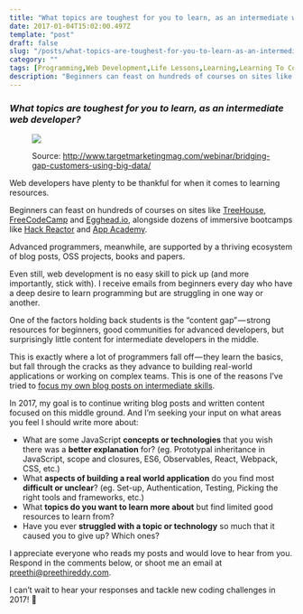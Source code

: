 ```yaml
---
title: "What topics are toughest for you to learn, as an intermediate web developer?"
date: 2017-01-04T15:02:00.497Z
template: "post"
draft: false
slug: "/posts/what-topics-are-toughest-for-you-to-learn-as-an-intermediate-web-developer/"
category: ""
tags: [Programming,Web Development,Life Lessons,Learning,Learning To Code]
description: "Beginners can feast on hundreds of courses on sites like TreeHouse, FreeCodeCamp and Egghead.io, alongside dozens of immersive bootcamps like Hack Reactor and App Academy. Advanced programmers…"
---
```


### _What topics are toughest for you to learn, as an intermediate web developer?_

<figure>

![](/media/what-topics-are-toughest-for-you-to-learn-as-an-intermediate-web-developer-0.jpeg)

<figcaption>Source: <a href="http://www.targetmarketingmag.com/webinar/bridging-gap-customers-using-big-data/" class="figcaption-link">http://www.targetmarketingmag.com/webinar/bridging-gap-customers-using-big-data/</a></figcaption></figure>

Web developers have plenty to be thankful for when it comes to learning resources.

Beginners can feast on hundreds of courses on sites like [TreeHouse](http://www.teamtreehouse.com), [FreeCodeCamp](https://www.freecodecamp.com/) and [Egghead.io](http://egghead.io), alongside dozens of immersive bootcamps like [Hack Reactor](http://www.hackreactor.com) and [App Academy](http://www.appacademy.io).

Advanced programmers, meanwhile, are supported by a thriving ecosystem of blog posts, OSS projects, books and papers.

Even still, web development is no easy skill to pick up (and more importantly, stick with). I receive emails from beginners every day who have a deep desire to learn programming but are struggling in one way or another.

One of the factors holding back students is the “content gap” — strong resources for beginners, good communities for advanced developers, but surprisingly little content for intermediate developers in the middle.

This is exactly where a lot of programmers fall off — they learn the basics, but fall through the cracks as they advance to building real-world applications or working on complex teams. This is one of the reasons I’ve tried to [focus my own blog posts on intermediate skills](https://medium.com/@preethikasireddy).

In 2017, my goal is to continue writing blog posts and written content focused on this middle ground. And I’m seeking your input on what areas you feel I should write more about:

*   What are some JavaScript **concepts or technologies** that you wish there was a **better explanation** for? (eg. Prototypal inheritance in JavaScript, scope and closures, ES6, Observables, React, Webpack, CSS, etc.)
*   What **aspects of building a real world application** do you find most **difficult or unclear**? (eg. Set-up, Authentication, Testing, Picking the right tools and frameworks, etc.)
*   What **topics do you want to learn more about** but find limited good resources to learn from?
*   Have you ever **struggled with a topic or technology** so much that it caused you to give up? Which ones?

I appreciate everyone who reads my posts and would love to hear from you. Respond in the comments below, or shoot me an email at preethi@preethireddy.com.

I can’t wait to hear your responses and tackle new coding challenges in 2017! 🙂

